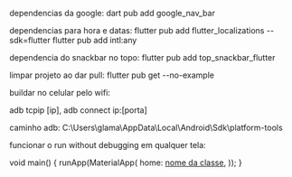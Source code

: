 dependencias da google:
dart pub add google_nav_bar

dependencias para hora e datas:
flutter pub add flutter_localizations --sdk=flutter
flutter pub add intl:any

dependencia do snackbar no topo:
flutter pub add top_snackbar_flutter

limpar projeto ao dar pull: flutter pub get --no-example

buildar no celular pelo wifi:

adb tcpip [ip], adb connect ip:[porta]

caminho adb: C:\Users\glama\AppData\Local\Android\Sdk\platform-tools

funcionar o run without debugging em qualquer tela: 

void main() {
  runApp(MaterialApp(
    home: [nome da classe](),
  ));
}